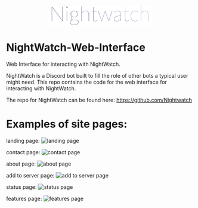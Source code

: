 <p align="center"><img width="55%" src="./assets/logo.png"/></p>

# NightWatch-Web-Interface
Web Interface for interacting with NightWatch. 

NightWatch is a Discord bot built to fill the role of other bots a typical user might need. This repo contains the code for the web interface for interacting with NightWatch.

The repo for NightWatch can be found here: https://github.com/Nightwatch

# Examples of site pages:

landing page:
![landing page](https://i.imgur.com/GEPxDhF.jpg)

contact page:
![contact page](https://i.imgur.com/s16O1Rl.jpg)

about page:
![about page](https://i.imgur.com/UyLAj6E.jpg)

add to server page:
![add to server page](https://i.imgur.com/3wWsL5r.jpg)

status page:
![status page](https://i.imgur.com/4PcL72u.jpg)

features page:
![features page](https://i.imgur.com/ndHhLpw.jpg)
